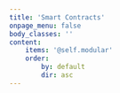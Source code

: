 ```yaml
---
title: 'Smart Contracts'
onpage_menu: false
body_classes: ''
content:
    items: '@self.modular'
    order:
        by: default
        dir: asc
---
```

